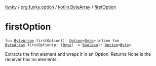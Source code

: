 [funky](../../index.md) / [org.funky.option](../index.md) / [kotlin.ByteArray](index.md) / [firstOption](.)

# firstOption

`fun `[`ByteArray`](https://kotlinlang.org/api/latest/jvm/stdlib/kotlin/-byte-array/index.html)`.firstOption(): `[`Option`](../-option/index.md)`<`[`Byte`](https://kotlinlang.org/api/latest/jvm/stdlib/kotlin/-byte/index.html)`>`
`inline fun `[`ByteArray`](https://kotlinlang.org/api/latest/jvm/stdlib/kotlin/-byte-array/index.html)`.firstOption(p: (`[`Byte`](https://kotlinlang.org/api/latest/jvm/stdlib/kotlin/-byte/index.html)`) -> `[`Boolean`](https://kotlinlang.org/api/latest/jvm/stdlib/kotlin/-boolean/index.html)`): `[`Option`](../-option/index.md)`<`[`Byte`](https://kotlinlang.org/api/latest/jvm/stdlib/kotlin/-byte/index.html)`>`

Extracts the first element and wraps it in an Option. Returns None is the receiver has no elements.


